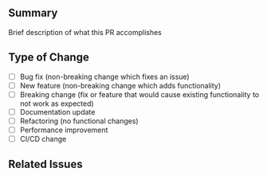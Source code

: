 ## Summary

Brief description of what this PR accomplishes

## Type of Change

- [ ] Bug fix (non-breaking change which fixes an issue)
- [ ] New feature (non-breaking change which adds functionality)
- [ ] Breaking change (fix or feature that would cause existing functionality to not work as expected)
- [ ] Documentation update
- [ ] Refactoring (no functional changes)
- [ ] Performance improvement
- [ ] CI/CD change

## Related Issues

<!-- Example: Closes #123 or Fixes #456. Leave blank if no related issues. -->
